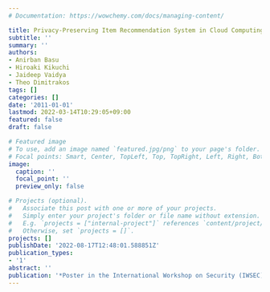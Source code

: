 ```yaml
---
# Documentation: https://wowchemy.com/docs/managing-content/

title: Privacy-Preserving Item Recommendation System in Cloud Computing
subtitle: ''
summary: ''
authors:
- Anirban Basu
- Hiroaki Kikuchi
- Jaideep Vaidya
- Theo Dimitrakos
tags: []
categories: []
date: '2011-01-01'
lastmod: 2022-03-14T10:29:05+09:00
featured: false
draft: false

# Featured image
# To use, add an image named `featured.jpg/png` to your page's folder.
# Focal points: Smart, Center, TopLeft, Top, TopRight, Left, Right, BottomLeft, Bottom, BottomRight.
image:
  caption: ''
  focal_point: ''
  preview_only: false

# Projects (optional).
#   Associate this post with one or more of your projects.
#   Simply enter your project's folder or file name without extension.
#   E.g. `projects = ["internal-project"]` references `content/project/deep-learning/index.md`.
#   Otherwise, set `projects = []`.
projects: []
publishDate: '2022-08-17T12:48:01.588851Z'
publication_types:
- '1'
abstract: ''
publication: '*Poster in the International Workshop on Security (IWSEC)*'
---
```

